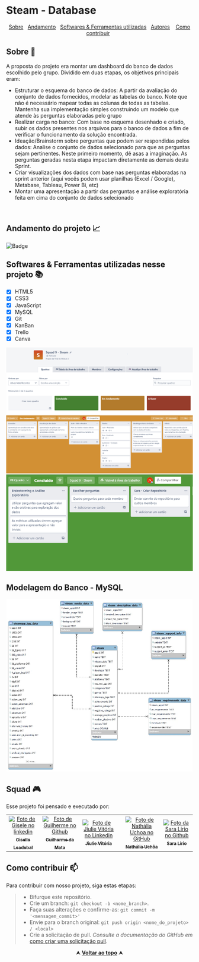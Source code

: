 # Steam - Database

<div id="inicio" align=center>
  <a href="#sobre">Sobre</a>&nbsp;&nbsp;
  <a href="#andamento">Andamento</a>&nbsp;&nbsp;
  <a href="#linguagens">Softwares & Ferramentas utilizadas</a>&nbsp;&nbsp;
  <a href="#grupo">Autores</a> &nbsp;&nbsp;
     <a href="#contribuir">Como contribuir</a>&nbsp;&nbsp;
</div>

<h2 id="sobre">Sobre 🔎</h2>
  <p> A proposta do projeto era montar um dashboard do banco de dados escolhido pelo grupo. Dividido em duas etapas, os objetivos principais eram: </p>
  
 - Estruturar o esquema do banco de dados: A partir da avaliação do conjunto de dados fornecidos, modelar as tabelas do banco. Note que não é necessário mapear todas as colunas de todas as tabelas. Mantenha sua implementação simples construindo um modelo que atende às perguntas elaboradas pelo grupo
 - Realizar carga no banco: Com base no esquema desenhado e criado, subir os dados presentes nos arquivos para o banco de dados a fim de verificar o funcionamento da solução encontrada.
- Ideação/Brainstorm sobre perguntas que podem ser respondidas pelos dados: Analise o conjunto de dados selecionado para que as perguntas sejam pertinentes. Neste primeiro momento, dê asas a imaginação. As perguntas geradas nesta etapa impactam diretamente as demais desta Sprint.
- Criar visualizações dos dados com base nas perguntas elaboradas na sprint anterior (aqui vocês podem usar planilhas (Excel / Google), Metabase, Tableau, Power Bi, etc)
 - Montar uma apresentação a partir das perguntas e análise exploratória feita em cima do conjunto de dados selecionado


<br>

<h2 id="andamento">Andamento do projeto 📈</h2>

  ![Badge](https://img.shields.io/website?down_message=em%20andamento&label=STATUS&style=for-the-badge&up_message=conclu%C3%ADdo&url=https%3A%2F%2Fytallobruno.github.io%2FProjetoFinalModulo2%2F)

<h2 id="linguagens">Softwares & Ferramentas utilizadas nesse projeto 📚</h2>

  - [x] HTML5
  - [x] CSS3
  - [x] JavaScript
  - [x] MySQL
  - [x] Git
  - [x] KanBan
  - [x] Trello
  - [x] Canva

<img src="./img/quadro1.png">
<img src="./img/quadro2.png">
<img src="./img/quadro3.png"> 

<h2 id="modelagem">Modelagem do Banco - MySQL</h2>
<img src="./img/modelagem.png">


<h2 id="grupo">Squad 🎮 </h2>

<p> Esse projeto foi pensado e executado por: </p>
<table>
  <tr>
    <td align="center">
      <a href="https://www.linkedin.com/in/giselle-leadebal-869528128/">
  <img src="https://media-exp1.licdn.com/dms/image/C4E03AQF8BlT0BPFLyw/profile-displayphoto-shrink_800_800/0/1645827866962?e=1661990400&v=beta&t=5KSktBZ53ycyADjtaEakaRzN3V0wsSOtn2iAsdGy-PQ" width="100px;" alt="Foto de Gisele no linkedin"/><br>
  <sub>
  <b> Giselle Leadebal </b>
  </sub>
      </a>
    </td>
    <td align="center">
      <a href="https://www.linkedin.com/in/guilherme-cordeiro-da-mata/">
  <img src="https://avatars.githubusercontent.com/u/102765157?v=4" width="100px;" alt="Foto de Guilherme no Github"/><br>
  <sub>
  <b> Guilherme da Mata </b>
  </sub>
      </a>
    </td>
    <td align="center">
      <a href="https://www.linkedin.com/in/jiulie-vitoria/">
        <img src="https://media-exp1.licdn.com/dms/image/C4E03AQGN5GiqUP7Eyw/profile-displayphoto-shrink_800_800/0/1648772959000?e=1661990400&v=beta&t=EvEn7FeR8MtT2N7fK_Z2ojCGbSuxjK3yYPjT-NVC22Q" width="100px;" alt="Foto de Jiulie Vitória no Linkedin"/><br>
        <sub>
          <b>Jiulie Vitória</b>
        </sub>
      </a>
    </td>
<td align="center">
<td align="center">
      <a href="https://www.linkedin.com/in/nuchoa/">
        <img src="https://avatars.githubusercontent.com/u/97313973?v=4" width="100px;" alt="Foto de Nathália Uchoa no GitHub"/><br>
        <sub>
          <b>Nathália Uchôa</b>
        </sub>
      </a>
    </td>
<td align="center">
      <a href="https://www.linkedin.com/in/saralirio/">
        <img src="https://avatars.githubusercontent.com/u/98292860?v=4" width="100px;" alt="Foto da Sara Lirio no Github"/><br>
        <sub>
          <b>Sara Lírio</b>
        </sub>
      </a>
    </td>
  </tr>
</table>

<h2 id="contribuir">Como contribuir 📫</h2>

Para contribuir com nosso projeto, siga estas etapas:
  >- Bifurque este repositório.
  >- Crie um branch: `git checkout -b <nome_branch>`.
  >- Faça suas alterações e confirme-as: `git commit -m '<mensagem_commit>'`
  >- Envie para o branch original: `git push origin <nome_do_projeto> / <local>`
  >- Crie a solicitação de pull.
*Consulte a documentação do GitHub em* [como criar uma solicitação pull](https://help.github.com/en/github/collaborating-with-issues-and-pull-requests/creating-a-pull-request).


<div align="center">
  &#11165;&nbsp;<a href="#inicio"><strong>Voltar ao topo</strong></a>&nbsp;&#11165;
</div>
